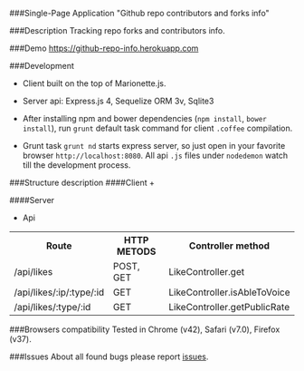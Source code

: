 ###Single-Page Application "Github repo contributors and forks info"

###Description
Tracking repo forks and contributors info.

###Demo
https://github-repo-info.herokuapp.com

###Development
+ Client built on the top of Marionette.js.

+ Server api: Express.js 4, Sequelize ORM 3v, Sqlite3

+ After installing npm and bower dependencies (`npm install`, `bower install`), run `grunt` default task command for client `.coffee` compilation. 

+ Grunt task `grunt nd` starts express server, so just open in your favorite browser `http://localhost:8080`. All api `.js` files under `nodedemon` watch till the development process.

###Structure description
####Client
+ 

####Server
+ Api

<table>
<tr>
  <th>Route</th>
  <th>HTTP METODS</th>
  <th>Controller method</th>
</tr>
<tr>
  <td>/api/likes</td>
  <td>POST, GET</td>
  <td>LikeController.get</td>
</tr>
<tr>
  <td>/api/likes/:ip/:type/:id</td>
  <td>GET</td>
  <td>LikeController.isAbleToVoice</td>
</tr>
<tr>
  <td>/api/likes/:type/:id</td>
  <td>GET</td>
  <td>LikeController.getPublicRate</td>
</tr>
</table>

###Browsers compatibility
Tested in Chrome (v42), Safari (v7.0), Firefox (v37).

###Issues
About all found bugs please report [issues](https://github.com/designeng/github-repo-info/issues).